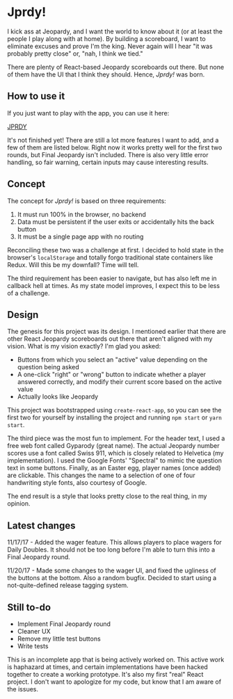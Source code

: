 # Jprdy!

I kick ass at Jeopardy, and I want the world to know about it (or at least the people I play along with at home). By building a scoreboard, I want to eliminate excuses and prove I'm the king. Never again will I hear "it was probably pretty close" or, "nah, I think we tied."

There are plenty of React-based Jeopardy scoreboards out there. But none of them have the UI that I think they should. Hence, *Jprdy!* was born.

## How to use it

If you just want to play with the app, you can use it here:

[JPRDY](https://jprdy.phizon.io)

It's not finished yet! There are still a lot more features I want to add, and a few of them are listed below. Right now it works pretty well for the first two rounds, but Final Jeopardy isn't included. There is also very little error handling, so fair warning, certain inputs may cause interesting results.

## Concept

The concept for *Jprdy!* is based on three requirements:

  1.  It must run 100% in the browser, no backend
  2.  Data must be persistent if the user exits or accidentally hits the back button
  3.  It must be a single page app with no routing

Reconciling these two was a challenge at first. I decided to hold state in the browser's `localStorage` and totally forgo traditional state containers like Redux. Will this be my downfall? Time will tell.

The third requirement has been easier to navigate, but has also left me in callback hell at times. As my state model improves, I expect this to be less of a challenge.

## Design

The genesis for this project was its design. I mentioned earlier that there are other React Jeopardy scoreboards out there that aren't aligned with my vision. What is my vision exactly? I'm glad you asked:

  - Buttons from which you select an "active" value depending on the question being asked
  - A one-click "right" or "wrong" button to indicate whether a player answered correctly, and modify their current score based on the active value
  - Actually looks like Jeopardy

This project was bootstrapped using `create-react-app`, so you can see the first two for yourself by installing the project and running `npm start` or `yarn start`.

The third piece was the most fun to implement. For the header text, I used a free web font called Gyparody (great name). The actual Jeopardy number scores use a font called Swiss 911, which is closely related to Helvetica (my implementation). I used the Google Fonts' "Spectral" to mimic the question text in some buttons. Finally, as an Easter egg, player names (once added) are clickable. This changes the name to a selection of one of four handwriting style fonts, also courtesy of Google.

The end result is a style that looks pretty close to the real thing, in my opinion.

## Latest changes

11/17/17 - Added the wager feature. This allows players to place wagers for Daily Doubles. It should not be too long before I'm able to turn this into a Final Jeopardy round.

11/20/17 - Made some changes to the wager UI, and fixed the ugliness of the buttons at the bottom. Also a random bugfix. Decided to start using a not-quite-defined release tagging system.

## Still to-do

- Implement Final Jeopardy round
- Cleaner UX
- Remove my little test buttons
- Write tests

This is an incomplete app that is being actively worked on. This active work is haphazard at times, and certain implementations have been hacked together to create a working prototype. It's also my first "real" React project. I don't want to apologize for my code, but know that I am aware of the issues.